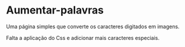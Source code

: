 # Aumentar-palavras
Uma página simples que converte os caracteres digitados em imagens.

Falta a aplicação do Css e adicionar mais caracteres especiais.
